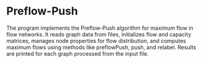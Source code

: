 # Preflow-Push
 The program implements the Preflow-Push algorithm for maximum flow in flow networks. It reads graph data from files, initializes flow and capacity matrices, manages node properties for flow distribution, and computes maximum flows using methods like preflowPush, push, and relabel. Results are printed for each graph processed from the input file.
